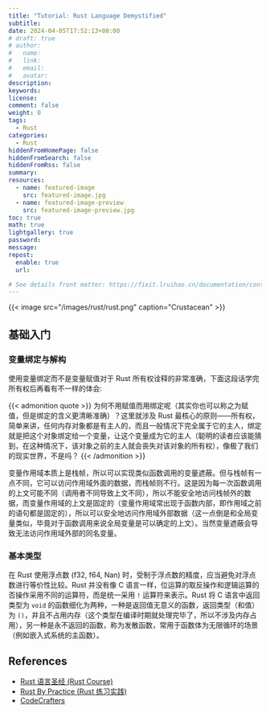 ```yaml
---
title: "Tutorial: Rust Language Demystified"
subtitle:
date: 2024-04-05T17:52:13+08:00
# draft: true
# author:
#   name:
#   link:
#   email:
#   avatar:
description:
keywords:
license:
comment: false
weight: 0
tags:
  - Rust
categories:
  - Rust
hiddenFromHomePage: false
hiddenFromSearch: false
hiddenFromRss: false
summary:
resources:
  - name: featured-image
    src: featured-image.jpg
  - name: featured-image-preview
    src: featured-image-preview.jpg
toc: true
math: true
lightgallery: true
password:
message:
repost:
  enable: true
  url:

# See details front matter: https://fixit.lruihao.cn/documentation/content-management/introduction/#front-matter
---
```


{{< image src="/images/rust/rust.png" caption="Crustacean" >}}

<!--more-->

## 基础入门

### 变量绑定与解构

使用变量绑定而不是变量赋值对于 Rust 所有权诠释的非常准确，下面这段话学完所有权后再看有不一样的体会:

{{< admonition quote >}}
为何不用赋值而用绑定呢（其实你也可以称之为赋值，但是绑定的含义更清晰准确）？这里就涉及 Rust 最核心的原则——所有权，简单来讲，任何内存对象都是有主人的，而且一般情况下完全属于它的主人，绑定就是把这个对象绑定给一个变量，让这个变量成为它的主人（聪明的读者应该能猜到，在这种情况下，该对象之前的主人就会丧失对该对象的所有权），像极了我们的现实世界，不是吗？
{{< /admonition >}}

变量作用域本质上是栈帧，所以可以实现类似函数调用的变量遮蔽。但与栈帧有一点不同，它可以访问作用域外面的数据，而栈帧则不行。这是因为每一次函数调用的上文可能不同（调用者不同导致上文不同），所以不能安全地访问栈帧外的数据，而变量作用域的上文是固定的（变量作用域常出现于函数内部，即作用域之前的语句都是固定的），所以可以安全地访问作用域外部数据（这一点倒是和全局变量类似，毕竟对于函数调用来说全局变量是可以确定的上文）。当然变量遮蔽会导致无法访问作用域外部的同名变量。

### 基本类型

在 Rust 使用浮点数 (f32, f64, Nan) 时，受制于浮点数的精度，应当避免对浮点数进行等价性比较。Rust 并没有像 C 语言一样，位运算的取反操作和逻辑运算的否操作采用不同的运算符，而是统一采用 `!` 运算符来表示。Rust 将 C 语言中返回类型为 `void` 的函数细化为两种，一种是返回值无意义的函数，返回类型（和值）为 `()`，并且不占用内存（这个类型在编译时期就处理完毕了，所以不涉及内存占用），另一种是永不返回的函数，称为发散函数，常用于函数体为无限循环的场景（例如嵌入式系统的主函数）。

## References

- [Rust 语言圣经 (Rust Course)](https://course.rs/)
- [Rust By Practice (Rust 练习实践)](https://practice-zh.course.rs/)
- [CodeCrafters](https://app.codecrafters.io/)
